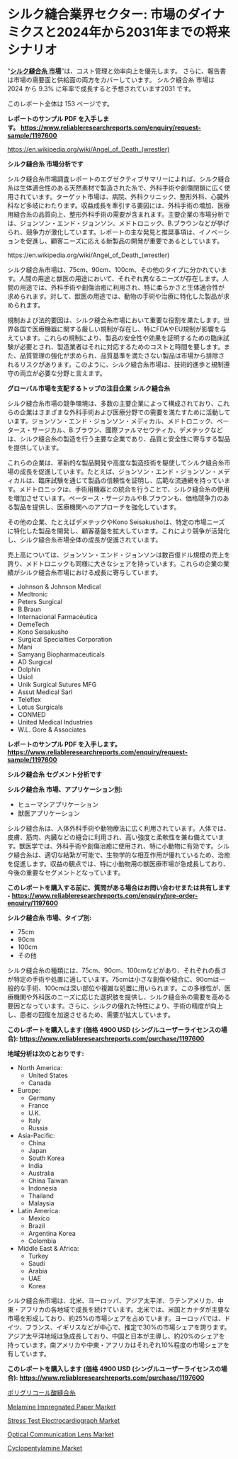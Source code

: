 <p><h1>シルク縫合業界セクター: 市場のダイナミクスと2024年から2031年までの将来シナリオ</h1></p><p>&ldquo;<strong><a href="https://www.reliableresearchreports.com/silk-suture-r1197600?utm_campaign=107&utm_medium=9&utm_source=Github&utm_content=ia&utm_term=10112024&utm_id=silk-suture">シルク縫合糸 市場</a></strong>&rdquo;は、コスト管理と効率向上を優先します。 さらに、報告書は市場の需要面と供給面の両方をカバーしています。 シルク縫合糸 市場は 2024 から 9.3% に年率で成長すると予想されています2031 です。</p>
<p>このレポート全体は 153 ページです。</p>
<p><strong>レポートのサンプル PDF を入手します。&nbsp;<a href="https://www.reliableresearchreports.com/enquiry/request-sample/1197600?utm_campaign=107&utm_medium=9&utm_source=Github&utm_content=ia&utm_term=10112024&utm_id=silk-suture">https://www.reliableresearchreports.com/enquiry/request-sample/1197600</a></strong></p>
<p><a href="https://en.wikipedia.org/wiki/Angel_of_Death_(wrestler)?utm_campaign=107&utm_medium=9&utm_source=Github&utm_content=ia&utm_term=10112024&utm_id=silk-suture">https://en.wikipedia.org/wiki/Angel_of_Death_(wrestler)</a></p>
<p><strong>シルク縫合糸 市場分析です</strong></p>
<p><p>シルク縫合糸市場調査レポートのエグゼクティブサマリーによれば、シルク縫合糸は生体適合性のある天然素材で製造された糸で、外科手術や創傷閉鎖に広く使用されています。ターゲット市場は、病院、外科クリニック、整形外科、心臓外科など多岐にわたります。収益成長を牽引する要因には、外科手術の増加、医療用縫合糸の品質向上、整形外科手術の需要が含まれます。主要企業の市場分析では、ジョンソン・エンド・ジョンソン、メドトロニック、B.ブラウンなどが挙げられ、競争力が激化しています。レポートの主な発見と推奨事項は、イノベーションを促進し、顧客ニーズに応える新製品の開発が重要であるとしています。</p></p>
<p>https://en.wikipedia.org/wiki/Angel_of_Death_(wrestler)</p>
<p><p>シルク縫合糸市場は、75cm、90cm、100cm、その他のタイプに分かれています。人間の用途と獣医の用途において、それぞれ異なるニーズが存在します。人間の用途では、外科手術や創傷治癒に利用され、特に柔らかさと生体適合性が求められます。対して、獣医の用途では、動物の手術や治療に特化した製品が求められます。</p><p>規制および法的要因は、シルク縫合糸市場において重要な役割を果たします。世界各国で医療機器に関する厳しい規制が存在し、特にFDAやEU規制が影響を与えています。これらの規制により、製品の安全性や効果を証明するための臨床試験が必要とされ、製造業者はそれに対応するためのコストと時間を要します。また、品質管理の強化が求められ、品質基準を満たさない製品は市場から排除されるリスクがあります。このように、シルク縫合糸市場は、技術的進歩と規制遵守の両立が必要な分野と言えます。</p></p>
<p><strong>グローバル市場を支配するトップの注目企業 シルク縫合糸</strong></p>
<p><p>シルク縫合糸市場の競争環境は、多数の主要企業によって構成されており、これらの企業はさまざまな外科手術および医療分野での需要を満たすために活動しています。ジョンソン・エンド・ジョンソン・メディカル、メドトロニック、ペータース・サージカル、B.ブラウン、國際ファルマセウティカ、デメテックなどは、シルク縫合糸の製造を行う主要な企業であり、品質と安全性に寄与する製品を提供しています。</p><p>これらの企業は、革新的な製品開発や高度な製造技術を駆使してシルク縫合糸市場の成長を促進しています。たとえば、ジョンソン・エンド・ジョンソン・メディカルは、臨床試験を通じて製品の信頼性を証明し、広範な流通網を持っています。メドトロニックは、手術用機器との統合を行うことで、シルク縫合糸の使用を増加させています。ペータース・サージカルやB.ブラウンも、価格競争力のある製品を提供し、医療機関へのアプローチを強化しています。</p><p>その他の企業、たとえばデメテックやKono Seisakushoは、特定の市場ニーズに特化した製品を開発し、顧客基盤を拡大しています。これにより競争が活発化し、シルク縫合糸市場全体の成長が促進されています。 </p><p>売上高については、ジョンソン・エンド・ジョンソンは数百億ドル規模の売上を誇り、メドトロニックも同様に大きなシェアを持っています。これらの企業の業績がシルク縫合糸市場における成長に寄与しています。</p></p>
<p><ul><li>Johnson & Johnson Medical</li><li>Medtronic</li><li>Peters Surgical</li><li>B.Braun</li><li>Internacional Farmacéutica</li><li>DemeTech</li><li>Kono Seisakusho</li><li>Surgical Specialties Corporation</li><li>Mani</li><li>Samyang Biopharmaceuticals</li><li>AD Surgical</li><li>Dolphin</li><li>Usiol</li><li>Unik Surgical Sutures MFG</li><li>Assut Medical Sarl</li><li>Teleflex</li><li>Lotus Surgicals</li><li>CONMED</li><li>United Medical Industries</li><li>W.L. Gore & Associates</li></ul></p>
<p><strong>レポートのサンプル PDF を入手します。 <a href="https://www.reliableresearchreports.com/enquiry/request-sample/1197600?utm_campaign=107&utm_medium=9&utm_source=Github&utm_content=ia&utm_term=10112024&utm_id=silk-suture">https://www.reliableresearchreports.com/enquiry/request-sample/1197600</a></strong></p>
<p><strong>シルク縫合糸 セグメント分析です</strong></p>
<p><strong>シルク縫合糸 市場、アプリケーション別:</strong></p>
<p><ul><li>ヒューマンアプリケーション</li><li>獣医アプリケーション</li></ul></p>
<p><p>シルク縫合糸は、人体外科手術や動物療法に広く利用されています。人体では、皮膚、筋肉、内臓などの縫合に利用され、高い強度と柔軟性を兼ね備えています。獣医学では、外科手術や創傷治癒に使用され、特に小動物に有効です。シルク縫合糸は、適切な結紮が可能で、生物学的な相互作用が優れているため、治癒を促進します。収益の観点では、特に小動物用の獣医療市場が急成長しており、今後の重要なセグメントとなっています。</p></p>
<p><strong>このレポートを購入する前に、質問がある場合はお問い合わせまたは共有します - <a href="https://www.reliableresearchreports.com/enquiry/pre-order-enquiry/1197600?utm_campaign=107&utm_medium=9&utm_source=Github&utm_content=ia&utm_term=10112024&utm_id=silk-suture">https://www.reliableresearchreports.com/enquiry/pre-order-enquiry/1197600</a></strong></p>
<p><strong>シルク縫合糸 市場、タイプ別:</strong></p>
<p><ul><li>75cm</li><li>90cm</li><li>100cm</li><li>その他</li></ul></p>
<p><p>シルク縫合糸の種類には、75cm、90cm、100cmなどがあり、それぞれの長さが特定の手術や処置に適しています。75cmは小さな創傷や縫合に、90cmは一般的な手術、100cmは深い部位や複雑な処置に用いられます。この多様性が、医療機関や外科医のニーズに応じた選択肢を提供し、シルク縫合糸の需要を高める要因となっています。さらに、シルクの優れた特性により、手術の精度が向上し、患者の回復を加速させるため、需要が拡大しています。</p></p>
<p><strong>このレポートを購入します (価格 4900 USD (シングルユーザーライセンスの場合): <a href="https://www.reliableresearchreports.com/purchase/1197600?utm_campaign=107&utm_medium=9&utm_source=Github&utm_content=ia&utm_term=10112024&utm_id=silk-suture">https://www.reliableresearchreports.com/purchase/1197600</a></strong></p>
<p><strong>地域分析は次のとおりです:</strong></p>
<p><ul>
    <li>
        North America:
        <ul>
            <li>United States</li>
            <li>Canada</li>
        </ul>
    </li>
    <li>
        Europe:
        <ul>
            <li>Germany</li>
            <li>France</li>
            <li>U.K.</li>
            <li>Italy</li>
            <li>Russia</li>
        </ul>
    </li>
    <li>
        Asia-Pacific:
        <ul>
            <li>China</li>
            <li>Japan</li>
            <li>South Korea</li>
            <li>India</li>
            <li>Australia</li>
            <li>China Taiwan</li>
            <li>Indonesia</li>
            <li>Thailand</li>
            <li>Malaysia</li>
        </ul>
    </li>
    <li>
        Latin America:
        <ul>
            <li>Mexico</li>
            <li>Brazil</li>
            <li>Argentina Korea</li>
            <li>Colombia</li>
        </ul>
    </li>
    <li>
        Middle East & Africa:
        <ul>
            <li>Turkey</li>
            <li>Saudi</li>
            <li>Arabia</li>
            <li>UAE</li>
            <li>Korea</li>
        </ul>
    </li>
    </ul></p>
<p><p>シルク縫合糸市場は、北米、ヨーロッパ、アジア太平洋、ラテンアメリカ、中東・アフリカの各地域で成長を続けています。北米では、米国とカナダが主要な市場を形成しており、約25%の市場シェアを占めています。ヨーロッパでは、ドイツ、フランス、イギリスなどが中心で、推定で30%の市場シェアを誇ります。アジア太平洋地域は急成長しており、中国と日本が主導し、約20%のシェアを持っています。南アメリカや中東・アフリカはそれぞれ10%程度の市場シェアを有しています。</p></p>
<p><strong>このレポートを購入します (価格 4900 USD (シングルユーザーライセンスの場合): <a href="https://www.reliableresearchreports.com/purchase/1197600?utm_campaign=107&utm_medium=9&utm_source=Github&utm_content=ia&utm_term=10112024&utm_id=silk-suture">https://www.reliableresearchreports.com/purchase/1197600</a></strong></p>
<p><p><a href="https://github.com/mohamedbakry57/Market-Research-Report-List-6/blob/main/409615922820.md?utm_campaign=107&utm_medium=9&utm_source=Github&utm_content=ia&utm_term=10112024&utm_id=silk-suture">ポリグリコール酸縫合糸</a></p><p><a href="https://medium.com/@edwinseeleyor/the-melamine-impregnated-paper-market-industry-provides-a-comprehensive-and-current-analysis-of-8b4d27ccfeed?utm_campaign=107&utm_medium=9&utm_source=Github&utm_content=ia&utm_term=10112024&utm_id=silk-suture">Melamine Impregnated Paper Market</a></p><p><a href="https://issuu.com/reportprime-2/docs/stress-test-electrocardiograph-mark_94e279974e2c3a?utm_campaign=107&utm_medium=9&utm_source=Github&utm_content=ia&utm_term=10112024&utm_id=silk-suture">Stress Test Electrocardiograph Market</a></p><p><a href="https://www.linkedin.com/pulse/optical-communication-lens-market-maturity-analysis-regional-g1dhc?utm_campaign=107&utm_medium=9&utm_source=Github&utm_content=ia&utm_term=10112024&utm_id=silk-suture">Optical Communication Lens Market</a></p><p><a href="https://github.com/tacitam515l/Market-Research-Report-List-1/blob/main/cyclopentylamine-market.md?utm_campaign=107&utm_medium=9&utm_source=Github&utm_content=ia&utm_term=10112024&utm_id=silk-suture">Cyclopentylamine Market</a></p></p>